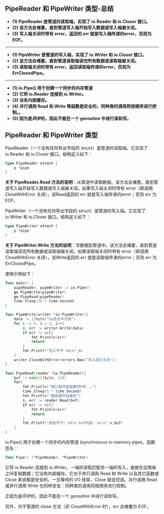 ## PipeReader 和 PipeWriter 类型-总结

- **(1) PipeReader 是管道的读取端，实现了 io.Reader 和 io.Closer 接口。**
- **(2) 该方法会堵塞，直到管道写入端开始写入数据或写入端被关闭。**
- **(3) 写入端关闭时带有 error，返回的 err 就是写入端传递的error，否则为 EOF。**

------------------------------------------

- **(1) PipeWriter 是管道的写入端，实现了 io.Writer 和 io.Closer 接口。**
- **(2) 该方法会堵塞，直到管道读取端读完所有数据或读取端被关闭。**
- **(3) 读取端关闭时带有 error，返回读取端传递的error，否则为 ErrClosedPipe。**

------------------------------------------

- **(1) io.Pipe() 用于创建一个同步的内存管道**
- **(2) 它将 io.Reader 连接到 io.Writer。**
- **(3) 没有内部缓存。**
- **(4) 并行调用 Read 和 Write 等函数是安全的，同种类的调用将按顺序进行控制。。**
- **(5) 因为是*同步*的，因此不能在一个 goroutine 中进行读和写。**

## PipeReader 和 PipeWriter 类型

PipeReader（一个没有任何导出字段的 struct）是管道的读取端。它实现了 io.Reader 和 io.Closer 接口。结构定义如下：

```go
type PipeReader struct {
    p *pipe
}
```

**关于 PipeReader.Read 方法的说明**：从管道中读取数据。该方法会堵塞，直到管道写入端开始写入数据或写入端被关闭。如果写入端关闭时带有 error（即调用 CloseWithError 关闭），该Read返回的 err 就是写入端传递的error；否则 err 为 EOF。

PipeWriter（一个没有任何导出字段的 struct）是管道的写入端。它实现了 io.Writer 和 io.Closer 接口。结构定义如下：

```go
type PipeWriter struct {
    p *pipe
}
```

**关于 PipeWriter.Write 方法的说明**：写数据到管道中。该方法会堵塞，直到管道读取端读完所有数据或读取端被关闭。如果读取端关闭时带有 error（即调用 CloseWithError 关闭），该Write返回的 err 就是读取端传递的error；否则 err 为 ErrClosedPipe。

使用示例如下：

```go
func main() {
    pipeReader, pipeWriter := io.Pipe()
    go PipeWrite(pipeWriter)
    go PipeRead(pipeReader)
    time.Sleep(30 * time.Second)
}

func PipeWrite(writer *io.PipeWriter){
    data := []byte("Go语言中文网")
    for i := 0; i < 3; i++{
        n, err := writer.Write(data)
        if err != nil{
            fmt.Println(err)
            return
        }
        fmt.Printf("写入字节 %d\n",n)
    }
    writer.CloseWithError(errors.New("写入段已关闭"))
}

func PipeRead(reader *io.PipeReader){
    buf := make([]byte, 128)
    for{
        fmt.Println("接口端开始阻塞5秒钟...")
        time.Sleep(5 * time.Second)
        fmt.Println("接收端开始接受")
        n, err := reader.Read(buf)
        if err != nil{
            fmt.Println(err)
            return
        }
        fmt.Printf("收到字节: %d\n buf内容: %s\n",n,buf)
    }
}
```

io.Pipe() 用于创建一个同步的内存管道 (synchronous in-memory pipe)，函数签名：

```go
func Pipe() (*PipeReader, *PipeWriter)
```

它将 io.Reader 连接到 io.Writer。一端的读取匹配另一端的写入，直接在这两端之间复制数据；它没有内部缓存。它对于并行调用 Read 和 Write 以及其它函数或 Close 来说都是安全的。一旦等待的 I/O 结束，Close 就会完成。并行调用 Read 或并行调用 Write 也同样安全：同种类的调用将按顺序进行控制。

正因为是*同步*的，因此不能在一个 goroutine 中进行读和写。

另外，对于管道的 close 方法（非 CloseWithError 时），err 会被置为 EOF。
